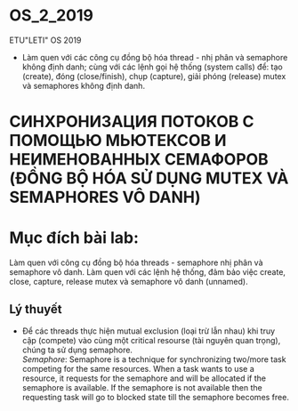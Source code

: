 # OS_2_2019
ETU"LETI" OS 2019 
- Làm quen với các công cụ đồng bộ hóa thread - nhị phân và semaphore không định danh; cùng với các lệnh gọi hệ thống (system calls) để: tạo (create), đóng (close/finish), chụp (capture), giải phóng (release) mutex và semaphores không định danh.
# СИНХРОНИЗАЦИЯ ПОТОКОВ С ПОМОЩЬЮ МЬЮТЕКСОВ И НЕИМЕНОВАННЫХ СЕМАФОРОВ  (ĐỒNG BỘ HÓA SỬ DỤNG MUTEX VÀ SEMAPHORES VÔ DANH)  
# Mục đích bài lab:  
Làm quen với công cụ đồng bộ hóa threads - semaphore nhị phân và semaphore vô danh. Làm quen với các lệnh hệ thống, đảm bảo việc create, close, capture, release mutex và semaphore vô danh (unnamed).  
## Lý thuyết  
* Để các threads thực hiện mutual exclusion (loại trừ lẫn nhau) khi truy cập (compete) vào cùng một critical resourse (tài nguyên quan trọng), chúng ta sử dụng semaphore.  
*Semaphore*: Semaphore is a technique for synchronizing two/more task competing for the same resources. When a task wants to use a resource, it requests for the semaphore and will be allocated if the semaphore is available. If the semaphore is not available then the requesting task will go to blocked state till the semaphore becomes free.  
